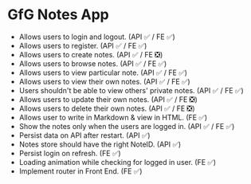 # GfG Notes App

- Allows users to login and logout. (API ✅ / FE ✅)
- Allows users to register. (API ✅ / FE ✅)
- Allows users to create notes. (API ✅ / FE ❎)
- Allows users to browse notes. (API ✅ / FE ✅)
- Allows users to view particular note. (API ✅ / FE ✅)
- Allows users to view their own notes. (API ✅ / FE ✅)
- Users shouldn't be able to view others' private notes. (API ✅ / FE ✅)
- Allows users to update their own notes. (API ✅ / FE ❎)
- Allows users to delete their own notes. (API ✅ / FE ❎)
- Allows user to write in Markdown & view in HTML. (FE ✅)
- Show the notes only when the users are logged in. (API ✅ / FE ✅)
- Persist data on API after restart. (API ✅)
- Notes store should have the right NoteID. (API ✅)
- Persist login on refresh. (FE ✅)
- Loading animation while checking for logged in user. (FE ✅)
- Implement router in Front End. (FE ✅)
